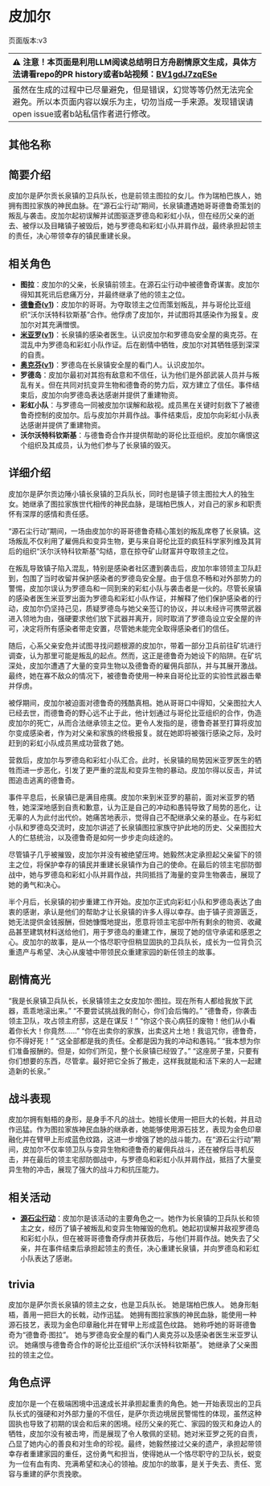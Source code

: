 # 皮加尔
页面版本:v3
 

| :warning: 注意！本页面是利用LLM阅读总结明日方舟剧情原文生成，具体方法请看repo的PR history或者b站视频：[BV1gdJ7zqESe](https://www.bilibili.com/video/BV1gdJ7zqESe/)         |
|:----------------------------|
| 虽然在生成的过程中已尽量避免，但是错误，幻觉等等仍然无法完全避免。所以本页面内容以娱乐为主，切勿当成一手来源。发现错误请open issue或者b站私信作者进行修改。|



## 其他名称

## 简要介绍
皮加尔是萨尔贡长泉镇的卫兵队长，也是前领主图拉的女儿。作为瑞柏巴族人，她拥有图拉家族的神民血脉。在“源石尘行动”期间，长泉镇遭遇她哥哥德鲁奇策划的叛乱与袭击。皮加尔起初误解并试图驱逐罗德岛和彩虹小队，但在经历父亲的逝去、被俘以及目睹镇子被毁后，她与罗德岛和彩虹小队并肩作战，最终承担起领主的责任，决心带领幸存的镇民重建长泉。
## 相关角色
-   **图拉**：皮加尔的父亲，长泉镇前领主。在源石尘行动中被德鲁奇谋害。皮加尔得知其死讯后悲痛万分，并最终继承了他的领主之位。
-   **[德鲁奇](extended_char_de_lu_qi.md)([v1](../chars/extended_char_de_lu_qi.md))**：皮加尔的哥哥。为夺取领主之位而策划叛乱，并与哥伦比亚组织“沃尔沃特科钦斯基”合作。他俘虏了皮加尔，并试图将其感染作为报复。皮加尔对其充满憎恨。
-   **[米亚罗](extended_char_mi_ya_luo.md)([v1](../chars/extended_char_mi_ya_luo.md))**：长泉镇的感染者医生。认识皮加尔和罗德岛安全屋的奥克芬。在混乱中为罗德岛和彩虹小队作证。后在剧情中牺牲，皮加尔对其牺牲感到深深的自责。
-   **[奥克芬](extended_char_ao_ke_fen.md)([v1](../chars/extended_char_ao_ke_fen.md))**：罗德岛在长泉镇安全屋的看门人。认识皮加尔。
-   **罗德岛**：皮加尔最初对其抱有敌意和不信任，认为他们是外部武装人员并与叛乱有关。但在共同对抗变异生物和德鲁奇的势力后，双方建立了信任。事件结束后，皮加尔向罗德岛表达感谢并提供了重建物资。
-   **彩虹小队**：与罗德岛一同被皮加尔误解和敌视。成员黑在关键时刻救下了被德鲁奇控制的皮加尔。后与皮加尔并肩作战。事件结束后，皮加尔向彩虹小队表达感谢并提供了重建物资。
-   **沃尔沃特科钦斯基**：与德鲁奇合作并提供帮助的哥伦比亚组织。皮加尔痛恨这个组织及其成员，认为他们参与了长泉镇的毁灭。
## 详细介绍
皮加尔是萨尔贡边陲小镇长泉镇的卫兵队长，同时也是镇子领主图拉大人的独生女。她继承了图拉家族世代相传的神民血脉，是瑞柏巴族人，对自己的家乡和职责怀有深厚的感情和责任感。

“源石尘行动”期间，一场由皮加尔的哥哥德鲁奇精心策划的叛乱席卷了长泉镇。这场叛乱不仅利用了雇佣兵和变异生物，更与来自哥伦比亚的疯狂科学家列维及其背后的组织“沃尔沃特科钦斯基”勾结，意在掠夺矿山财富并夺取领主之位。

在叛乱导致镇子陷入混乱，特别是感染者社区遭到袭击后，皮加尔率领领主卫队赶到，包围了当时收留并保护感染者的罗德岛安全屋。由于信息不畅和对外部势力的警惕，皮加尔误认为罗德岛和一同到来的彩虹小队与袭击者是一伙的。尽管长泉镇的感染者医生米亚罗出面为罗德岛和彩虹小队作证，并解释了他们保护感染者的行动，皮加尔仍坚持己见，质疑罗德岛与她父亲签订的协议，并以未经许可携带武器进入领地为由，强硬要求他们放下武器并离开，同时取消了罗德岛设立安全屋的许可，决定将所有感染者带走安置，尽管她未能完全取得感染者们的信任。

随后，心系父亲安危并试图寻找问题根源的皮加尔，带着一部分卫兵前往矿坑进行调查，认为那里可能是叛乱的起点。然而，这正是德鲁奇为她设下的陷阱。在矿坑深处，皮加尔遭遇了大量的变异生物以及德鲁奇的雇佣兵部队，并与其展开激战。最终，她在寡不敌众的情况下，被德鲁奇使用一种来自哥伦比亚的实验性武器击晕并俘虏。

被俘期间，皮加尔被迫面对德鲁奇的残酷真相。她从哥哥口中得知，父亲图拉大人已经去世，而德鲁奇的野心远不止于此，他计划通过与哥伦比亚组织的合作，伪造皮加尔的死亡，从而合法继承领主之位。更令人发指的是，德鲁奇甚至打算将皮加尔变成感染者，作为对父亲和家族的终极报复。就在她即将被强行感染之际，及时赶到的彩虹小队成员黑成功营救了她。

营救后，皮加尔与罗德岛和彩虹小队汇合。此时，长泉镇的局势因米亚罗医生的牺牲而进一步恶化，引发了更严重的混乱和变异生物的暴动。皮加尔得以反击，并试图追击逃离的德鲁奇。

事件平息后，长泉镇已是满目疮痍。皮加尔来到米亚罗的墓前，面对米亚罗的牺牲，她深深地感到自责和歉意，认为正是自己的冲动和愚钝导致了局势的恶化，让无辜的人为此付出代价。她痛苦地表示，觉得自己不配继承父亲的基业。在与彩虹小队和罗德岛交流时，皮加尔讲述了长泉镇图拉家族守护此地的历史、父亲图拉大人的仁慈统治，以及德鲁奇是如何一步步走向歧途的。

尽管镇子几乎被摧毁，皮加尔并没有被绝望压垮。她毅然决定承担起父亲留下的领主之位，将保护幸存的镇民并重建长泉镇作为自己的使命。在最后的领主宅邸防御战中，她与罗德岛和彩虹小队并肩作战，共同抵挡了海量的变异生物袭击，展现了她的勇气和决心。

半个月后，长泉镇的初步重建工作开始。皮加尔正式向彩虹小队和罗德岛表达了由衷的感谢，承认是他们的帮助才让长泉镇的许多人得以幸存。由于镇子资源匮乏，她无法提供金钱报酬，但她慷慨地提出，愿意将领主宅邸中所有剩余的物资、收藏品甚至建筑材料送给他们，用于罗德岛的重建工作，展现了她的信守承诺和感恩之心。皮加尔的故事，是从一个恪尽职守但稍显固执的卫兵队长，成长为一位背负沉重遗产与希望、决心从废墟中带领民众重建家园的新任领主的故事。
## 剧情高光
“我是长泉镇卫兵队长，长泉镇领主之女皮加尔·图拉。现在所有人都给我放下武器，乖乖地滚出来。”
“不要尝试挑战我的耐心，你们会后悔的。”
“德鲁奇，你袭击领主卫队，攻占领主府邸，这是在谋反！”
“你这个丧心病狂的废物！他们从小看着你长大！你竟然......”
“你在出卖你的家族，出卖这片土地！我诅咒你，德鲁奇，你不得好死！”
“这全部都是我的责任。全都是因为我的冲动和愚钝。”
“我本想为你们准备报酬的。但是，如你们所见，整个长泉镇已经毁了。”
“这座房子里，只要有你们想要的东西，尽管拿。最好把它全拆了搬走，这样我就能和活下来的人一起建造新的长泉。”
## 战斗表现
皮加尔拥有魁梧的身形，是身手不凡的战士。她擅长使用一把巨大的长戟，并且动作迅猛。作为图拉家族神民血脉的继承者，她能够使用源石技艺，表现为金色印章融化并在臂甲上形成蓝色纹路，这进一步增强了她的战斗能力。在“源石尘行动”期间，皮加尔不仅率领卫队与变异生物和德鲁奇的雇佣兵战斗，还在被俘后寻机反击，并在最后的领主宅邸防御战中，与罗德岛和彩虹小队并肩作战，抵挡了大量变异生物的冲击，展现了强大的战斗力和抗压能力。
## 相关活动
-   **[源石尘行动](../stories/act17d0.md)**：皮加尔是该活动的主要角色之一。她作为长泉镇的卫兵队长和领主之女，经历了镇子被叛乱和变异生物摧毁的危机。她起初误解并敌视罗德岛和彩虹小队，但在被哥哥德鲁奇俘虏并获救后，与他们并肩作战。她失去了父亲，并在事件结束后承担起领主的责任，决心重建长泉镇，并向罗德岛和彩虹小队表达了感谢。
## trivia
皮加尔是萨尔贡长泉镇的领主之女，也是卫兵队长。
她是瑞柏巴族人。
她身形魁梧，善用一把巨大的长戟，动作迅猛。
她拥有图拉家族的神民血脉，能使用一种源石技艺，表现为金色印章融化并在臂甲上形成蓝色纹路。
她称呼她的哥哥德鲁奇为“德鲁奇·图拉”。
她与罗德岛安全屋的看门人奥克芬以及感染者医生米亚罗认识。
她痛恨与德鲁奇合作的哥伦比亚组织“沃尔沃特科钦斯基”。
她继承了父亲图拉的领主之位。
## 角色点评
皮加尔是一个在极端困境中迅速成长并承担起重责的角色。她一开始表现出的卫兵队长式的强硬和对外部力量的不信任，是萨尔贡边境居民警惕性的体现，虽然这种固执也导致了初期的误会和后来的困境。经历父亲的死亡、家园的毁灭和身边人的牺牲，皮加尔没有被击垮，而是展现了令人敬佩的坚韧。她对米亚罗之死的自责，凸显了她内心的善良和对生命的珍视。最终，她毅然接过父亲的遗产，承担起带领幸存者重建家园的重任，这份勇气和担当，使得她从一个恪尽职守的卫队长，蜕变为一位有血有肉、充满希望和决心的领袖。皮加尔的故事，是关于失去、责任、宽容与重建的萨尔贡挽歌。